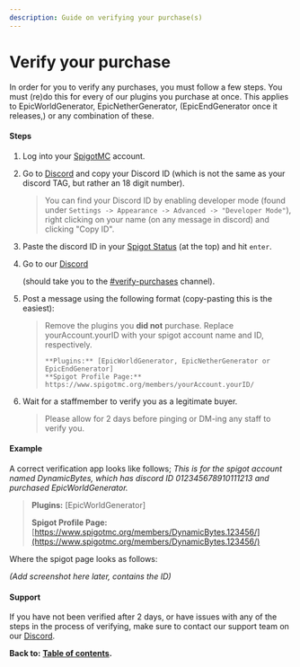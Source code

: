 ```yaml
---
description: Guide on verifying your purchase(s)
---
```


# Verify your purchase

In order for you to verify any purchases, you must follow a few steps. You must \(re\)do this for every of our plugins you purchase at once. This applies to EpicWorldGenerator, EpicNetherGenerator, \(EpicEndGenerator once it releases,\) or any combination of these.

#### Steps

1. Log into your [SpigotMC](https://www.spigotmc.org) account.
2. Go to [Discord](https://discord.com/) and copy your Discord ID \(which is not the same as your discord TAG, but rather an 18 digit number\).

   > You can find your Discord ID by enabling developer mode \(found under `Settings -> Appearance -> Advanced -> "Developer Mode"`\), right clicking on your name \(on any message in discord\) and clicking "Copy ID".

3. Paste the discord ID in your [Spigot Status](https://www.spigotmc.org/account/) \(at the top\) and hit `enter`.
4. Go to our [Discord](https://discordapp.com/channels/576841187256827905/588109256377499667/) 

   \(should take you to the [\#verify-purchases](https://discordapp.com/channels/576841187256827905/588109256377499667/) channel\).

5. Post a message using the following format \(copy-pasting this is the easiest\):

   > Remove the plugins you **did not** purchase. Replace yourAccount.yourID with your spigot account name and ID, respectively.
   >
   > ```text
   > **Plugins:** [EpicWorldGenerator, EpicNetherGenerator or EpicEndGenerator]
   > **Spigot Profile Page:** https://www.spigotmc.org/members/yourAccount.yourID/
   > ```

6. Wait for a staffmember to verify you as a legitimate buyer. 

   > Please allow for 2 days before pinging or DM-ing any staff to verify you.

#### Example

A correct verification app looks like follows; _This is for the spigot account named DynamicBytes, which has discord ID 012345678910111213 and purchased EpicWorldGenerator._

> **Plugins:** \[EpicWorldGenerator\]
>
> **Spigot Profile Page:** [https://www.spigotmc.org/members/DynamicBytes.123456/](https://www.spigotmc.org/members/DynamicBytes.123456/)

Where the spigot page looks as follows:

_\(Add screenshot here later, contains the ID\)_

#### Support

If you have not been verified after 2 days, or have issues with any of the steps in the process of verifying, make sure to contact our support team on our [Discord](https://discord.gg/Jq3ecb3).

**Back to:** [**Table of contents**](https://docs.dynamic-bytes.com/table-of-contents)**.**

